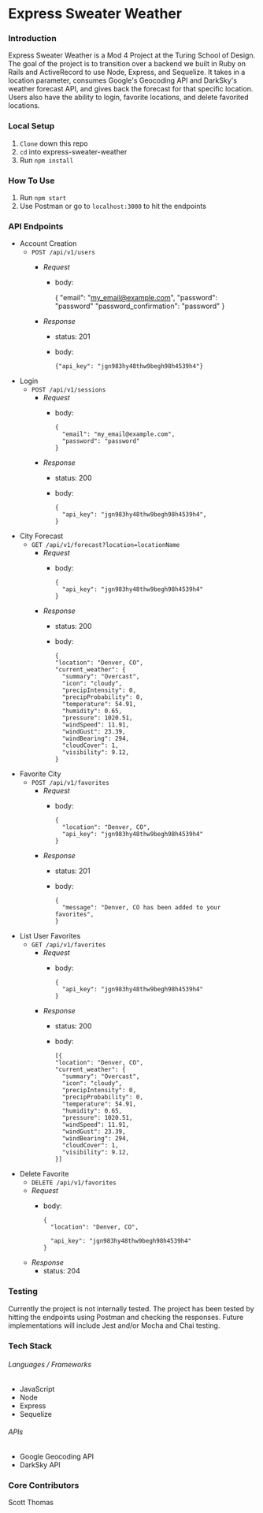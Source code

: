 # Express Sweater Weather

### Introduction
Express Sweater Weather is a Mod 4 Project at the Turing School of Design. The goal of the project is to transition over a backend we built in Ruby on Rails and ActiveRecord to use Node, Express, and Sequelize. It takes in a location parameter, consumes Google's Geocoding API and DarkSky's weather forecast API, and gives back the forecast for that specific location. Users also have the ability to login, favorite locations, and delete favorited locations.

### Local Setup
1. `Clone` down this repo
1. `cd` into express-sweater-weather
1. Run `npm install`


### How To Use
1. Run `npm start`
1. Use Postman or go to `localhost:3000` to hit the endpoints

### API Endpoints
  - Account Creation
    - `POST /api/v1/users`
      - _Request_
        - body:

            {
              "email": "my_email@example.com",
              "password": "password"
              "password_confirmation": "password"
            }

      - _Response_
        - status: 201
        - body:

              {"api_key": "jgn983hy48thw9begh98h4539h4"}

  - Login
    - `POST /api/v1/sessions`
      - _Request_
        - body:

              {
                "email": "my_email@example.com",
                "password": "password"
              }

      - _Response_
        - status: 200
        - body:

              {
                "api_key": "jgn983hy48thw9begh98h4539h4",
              }

  - City Forecast
    - `GET /api/v1/forecast?location=locationName`
      - _Request_
        - body:

              {
                "api_key": "jgn983hy48thw9begh98h4539h4"
              }

      - _Response_
        - status: 200
        - body:

              {
              "location": "Denver, CO",
              "current_weather": {
                "summary": "Overcast",
                "icon": "cloudy",
                "precipIntensity": 0,
                "precipProbability": 0,
                "temperature": 54.91,
                "humidity": 0.65,
                "pressure": 1020.51,
                "windSpeed": 11.91,
                "windGust": 23.39,
                "windBearing": 294,
                "cloudCover": 1,
                "visibility": 9.12,
              }

  - Favorite City
    - `POST /api/v1/favorites`
      - _Request_
        - body:

              {
                "location": "Denver, CO",
                "api_key": "jgn983hy48thw9begh98h4539h4"
              }

      - _Response_
        - status: 201
        - body:

              {
                "message": "Denver, CO has been added to your favorites",
              }

  - List User Favorites
    - `GET /api/v1/favorites`
      - _Request_
        - body:

              {
                "api_key": "jgn983hy48thw9begh98h4539h4"
              }

      - _Response_
        - status: 200
        - body:

              [{
              "location": "Denver, CO",
              "current_weather": {
                "summary": "Overcast",
                "icon": "cloudy",
                "precipIntensity": 0,
                "precipProbability": 0,
                "temperature": 54.91,
                "humidity": 0.65,
                "pressure": 1020.51,
                "windSpeed": 11.91,
                "windGust": 23.39,
                "windBearing": 294,
                "cloudCover": 1,
                "visibility": 9.12,
              }]

  - Delete Favorite
    - `DELETE /api/v1/favorites`
    - _Request_
      - body:

            {
              "location": "Denver, CO",

              "api_key": "jgn983hy48thw9begh98h4539h4"
            }

    - _Response_
      - status: 204

### Testing
Currently the project is not internally tested. The project has been tested by hitting the endpoints using Postman and checking the responses. Future implementations will include Jest and/or Mocha and Chai testing.

### Tech Stack
###### Languages / Frameworks
  - JavaScript
  - Node
  - Express
  - Sequelize

###### APIs
  - Google Geocoding API
  - DarkSky API

### Core Contributors
Scott Thomas
